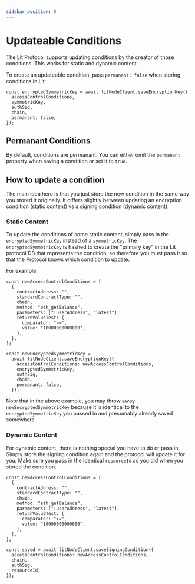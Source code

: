 ```yaml
---
sidebar_position: 8
---
```


# Updateable Conditions

The Lit Protocol supports updating conditions by the creator of those conditions. This works for static and dynamic content.

To create an updateable condition, pass `permanant: false` when storing conditions in Lit:

```
const encryptedSymmetricKey = await litNodeClient.saveEncryptionKey({
  accessControlConditions,
  symmetricKey,
  authSig,
  chain,
  permanant: false,
});

```

## Permanant Conditions

By default, conditions are permanant. You can either omit the `permanant` property when saving a condition or set it to `true`.

## How to update a condition

The main idea here is that you just store the new condition in the same way you stored it originally. It differs slightly between updating an encryption condition (static content) vs a signing condition (dynamic content).

### Static Content

To update the conditions of some static content, simply pass in the `encryptedSymmetricKey` instead of a `symmetricKey`. The `encryptedSymmetricKey` is hashed to create the "primary key" in the Lit protocol DB that represents the condition, so therefore you must pass it so that the Protocol knows which condition to update.

For example:

```
const newAccessControlConditions = [
  {
    contractAddress: "",
    standardContractType: "",
    chain,
    method: "eth_getBalance",
    parameters: [":userAddress", "latest"],
    returnValueTest: {
      comparator: ">=",
      value: "10000000000000",
    },
  },
];

const newEncryptedSymmetricKey =
  await litNodeClient.saveEncryptionKey({
    accessControlConditions: newAccessControlConditions,
    encryptedSymmetricKey,
    authSig,
    chain,
    permanant: false,
  });
```

Note that in the above example, you may throw away `newEncryptedSymmetricKey` because it is identical to the `encryptedSymmetricKey` you passed in and presumably already saved somewhere.

### Dynamic Content

For dynamic content, there is nothing special you have to do or pass in. Simply store the signing condition again and the protocol will update it for you. Make sure you pass in the identical `resourceId` as you did when you stored the condition.

```
const newAccessControlConditions = [
  {
    contractAddress: "",
    standardContractType: "",
    chain,
    method: "eth_getBalance",
    parameters: [":userAddress", "latest"],
    returnValueTest: {
      comparator: ">=",
      value: "10000000000000",
    },
  },
];

const saved = await litNodeClient.saveSigningCondition({
  accessControlConditions: newAccessControlConditions,
  chain,
  authSig,
  resourceId,
});
```
